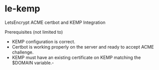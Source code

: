 # le-kemp
LetsEncrypt ACME certbot and KEMP Integration

Prerequisites (not limited to)
- KEMP configuration is correct.
- Certbot is working properly on the server and ready to accept ACME challenge.
- KEMP must have an existing certificate on KEMP matching the $DOMAIN variable.- 
